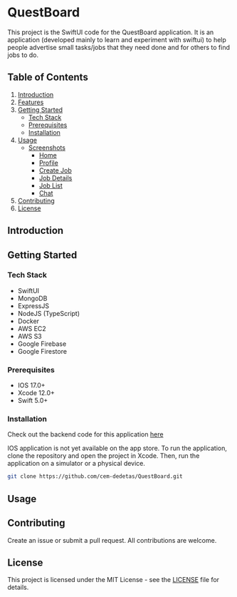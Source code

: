 # QuestBoard

This project is the SwiftUI code for the QuestBoard application. It is an application (developed mainly to learn and experiment with swiftui) to help people advertise small tasks/jobs that they need done and for others to find jobs to do.

## Table of Contents

1. [Introduction](#introduction)
2. [Features](#features)
3. [Getting Started](#getting-started)
    - [Tech Stack ](#tech-stack)
    - [Prerequisites](#prerequisites)
    - [Installation](#installation)
4. [Usage](#usage)
    - [Screenshots](#screenshots)
        - [Home](#home)
        - [Profile](#profile)
        - [Create Job](#create-job)
        - [Job Details](#job-details)
        - [Job List](#job-list)
        - [Chat](#chat)
5. [Contributing](#contributing)
6. [License](#license)

## Introduction


## Getting Started

### Tech Stack 
- SwiftUI
- MongoDB
- ExpressJS
- NodeJS (TypeScript)
- Docker
- AWS EC2
- AWS S3
- Google Firebase
- Google Firestore

### Prerequisites

- IOS 17.0+
- Xcode 12.0+
- Swift 5.0+

### Installation

Check out the backend code for this application [here](
    https://github.com/cem-dedetas/QuestBoardAPI.git
)

IOS application is not yet available on the app store. To run the application, clone the repository and open the project in Xcode. Then, run the application on a simulator or a physical device.

```bash
git clone https://github.com/cem-dedetas/QuestBoard.git
```



## Usage



## Contributing

Create an issue or submit a pull request. All contributions are welcome.

## License

This project is licensed under the MIT License - see the [LICENSE](LICENSE) file for details.
